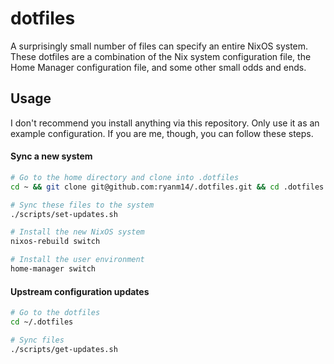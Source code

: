 # dotfiles

A surprisingly small number of files can specify an entire NixOS system. These dotfiles are a combination of the Nix system configuration file, the Home Manager configuration file, and some other small odds and ends. 

## Usage

I don't recommend you install anything via this repository. Only use it as an example configuration. If you are me, though, you can follow these steps.

#### Sync a new system 

```sh
# Go to the home directory and clone into .dotfiles
cd ~ && git clone git@github.com:ryanm14/.dotfiles.git && cd .dotfiles

# Sync these files to the system
./scripts/set-updates.sh

# Install the new NixOS system
nixos-rebuild switch

# Install the user environment
home-manager switch
```

#### Upstream configuration updates

```sh
# Go to the dotfiles
cd ~/.dotfiles

# Sync files
./scripts/get-updates.sh
```
